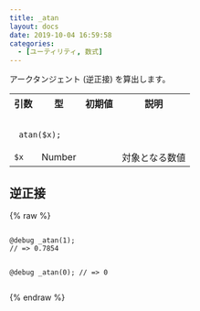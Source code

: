 ```yaml
---
title: _atan
layout: docs
date: 2019-10-04 16:59:58
categories:
  - [ユーティリティ, 数式]
---
```


アークタンジェント (逆正接) を算出します。

<table>
  <tr>
    <th>引数</th>
    <th>型</th>
    <th>初期値</th>
    <th>説明</th>
  </tr>
  <tr>
    <td colspan="4">
      <pre class="language-scss"><code>
_atan($x);
</code></pre>
    </td>
  </tr>
  <tr>
    <td><code>$x</code></td>
    <td>Number</td>
    <td></td>
    <td>対象となる数値</td>
  </tr>
</table>

## 逆正接

<div class="c demo">
  <div class="code">
    {% raw %}
      <pre class="language-scss"><code>
@debug _atan(1);
// => 0.7854

@debug _atan(0);
// => 0
</code></pre>
    {% endraw %}
  </div>
</div>